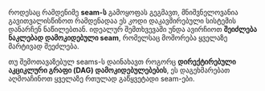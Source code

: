 როდესაც რამდენიმე **seam-ს** გამოყოფას გეგმავთ, მნიშვნელოვანია გავითვალისწინოთ რამდენადაა ეს კოდი დაკავშირებული სისტემის დანარჩენ ნაწილებთან. იდეალურ შემთხვევაში უნდა ავირჩიოთ **შეიძლება ნაკლებად დამოკიდებული seam**, რომელსაც მოშორება ყველაზე მარტივად შეეძლება.

თუ შემოთავაზებულ seams-ს დაინახავთ როგორც **დირექტირებული აკციკლური გრაფი (DAG) დამოკიდებულებების**, ეს დაგეხმარებათ აღმოაჩინოთ ყველაზე რთულად გაწყვეტადი seam-ები.